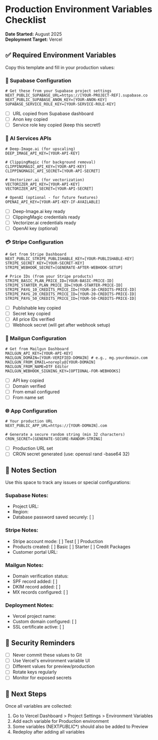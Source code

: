 # Production Environment Variables Checklist

**Date Started:** August 2025  
**Deployment Target:** Vercel

## ✅ Required Environment Variables

Copy this template and fill in your production values:

### 🔷 Supabase Configuration

```env
# Get these from your Supabase project settings
NEXT_PUBLIC_SUPABASE_URL=https://[YOUR-PROJECT-REF].supabase.co
NEXT_PUBLIC_SUPABASE_ANON_KEY=[YOUR-ANON-KEY]
SUPABASE_SERVICE_ROLE_KEY=[YOUR-SERVICE-ROLE-KEY]
```

- [ ] URL copied from Supabase dashboard
- [ ] Anon key copied
- [ ] Service role key copied (keep this secret!)

### 🎨 AI Services APIs

```env
# Deep-Image.ai (for upscaling)
DEEP_IMAGE_API_KEY=[YOUR-API-KEY]

# ClippingMagic (for background removal)
CLIPPINGMAGIC_API_KEY=[YOUR-API-KEY]
CLIPPINGMAGIC_API_SECRET=[YOUR-API-SECRET]

# Vectorizer.ai (for vectorization)
VECTORIZER_API_KEY=[YOUR-API-KEY]
VECTORIZER_API_SECRET=[YOUR-API-SECRET]

# OpenAI (optional - for future features)
OPENAI_API_KEY=[YOUR-API-KEY-IF-AVAILABLE]
```

- [ ] Deep-Image.ai key ready
- [ ] ClippingMagic credentials ready
- [ ] Vectorizer.ai credentials ready
- [ ] OpenAI key (optional)

### 💳 Stripe Configuration

```env
# Get from Stripe Dashboard
NEXT_PUBLIC_STRIPE_PUBLISHABLE_KEY=[YOUR-PUBLISHABLE-KEY]
STRIPE_SECRET_KEY=[YOUR-SECRET-KEY]
STRIPE_WEBHOOK_SECRET=[GENERATE-AFTER-WEBHOOK-SETUP]

# Price IDs (from your Stripe products)
STRIPE_BASIC_PLAN_PRICE_ID=[YOUR-BASIC-PRICE-ID]
STRIPE_STARTER_PLAN_PRICE_ID=[YOUR-STARTER-PRICE-ID]
STRIPE_PAYG_10_CREDITS_PRICE_ID=[YOUR-10-CREDITS-PRICE-ID]
STRIPE_PAYG_20_CREDITS_PRICE_ID=[YOUR-20-CREDITS-PRICE-ID]
STRIPE_PAYG_50_CREDITS_PRICE_ID=[YOUR-50-CREDITS-PRICE-ID]
```

- [ ] Publishable key copied
- [ ] Secret key copied
- [ ] All price IDs verified
- [ ] Webhook secret (will get after webhook setup)

### 📧 Mailgun Configuration

```env
# Get from Mailgun Dashboard
MAILGUN_API_KEY=[YOUR-API-KEY]
MAILGUN_DOMAIN=[YOUR-VERIFIED-DOMAIN] # e.g., mg.yourdomain.com
MAILGUN_FROM_EMAIL=noreply@[YOUR-DOMAIN]
MAILGUN_FROM_NAME=DTF Editor
MAILGUN_WEBHOOK_SIGNING_KEY=[OPTIONAL-FOR-WEBHOOKS]
```

- [ ] API key copied
- [ ] Domain verified
- [ ] From email configured
- [ ] From name set

### 🌐 App Configuration

```env
# Your production URL
NEXT_PUBLIC_APP_URL=https://[YOUR-DOMAIN].com

# Generate a secure random string (min 32 characters)
CRON_SECRET=[GENERATE-SECURE-RANDOM-STRING]
```

- [ ] Production URL set
- [ ] CRON secret generated (use: openssl rand -base64 32)

## 📝 Notes Section

Use this space to track any issues or special configurations:

### Supabase Notes:

- Project URL:
- Region:
- Database password saved securely: [ ]

### Stripe Notes:

- Stripe account mode: [ ] Test [ ] Production
- Products created: [ ] Basic [ ] Starter [ ] Credit Packages
- Customer portal URL:

### Mailgun Notes:

- Domain verification status:
- SPF record added: [ ]
- DKIM record added: [ ]
- MX records configured: [ ]

### Deployment Notes:

- Vercel project name:
- Custom domain configured: [ ]
- SSL certificate active: [ ]

## 🔐 Security Reminders

- [ ] Never commit these values to Git
- [ ] Use Vercel's environment variable UI
- [ ] Different values for preview/production
- [ ] Rotate keys regularly
- [ ] Monitor for exposed secrets

## 🚀 Next Steps

Once all variables are collected:

1. Go to Vercel Dashboard > Project Settings > Environment Variables
2. Add each variable for Production environment
3. Some variables (NEXT*PUBLIC*\*) should also be added to Preview
4. Redeploy after adding all variables
